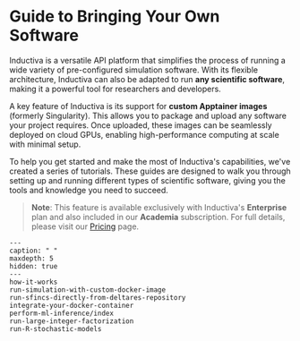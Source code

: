# Guide to Bringing Your Own Software
Inductiva is a versatile API platform that simplifies the process of running a wide variety of pre-configured simulation software. With its flexible architecture, Inductiva can also be adapted to run **any scientific software**, making it a powerful tool for researchers and developers.

A key feature of Inductiva is its support for **custom Apptainer images** (formerly Singularity). This allows you to package and upload any software your project requires. Once uploaded, these images can be seamlessly deployed on cloud GPUs, enabling high-performance computing at scale with minimal setup. 

To help you get started and make the most of Inductiva's capabilities, we've created a series of tutorials. These guides are designed to walk you through setting up and running different types of scientific software, giving you the tools and knowledge you need to succeed.

> **Note**: This feature is available exclusively with Inductiva's **Enterprise** 
plan and also included in our **Academia** subscription. For full details, 
please visit our [Pricing](https://inductiva.ai/pricing) page.

```{toctree}
---
caption: " "
maxdepth: 5
hidden: true
---
how-it-works
run-simulation-with-custom-docker-image
run-sfincs-directly-from-deltares-repository
integrate-your-docker-container
perform-ml-inference/index
run-large-integer-factorization
run-R-stochastic-models
```
